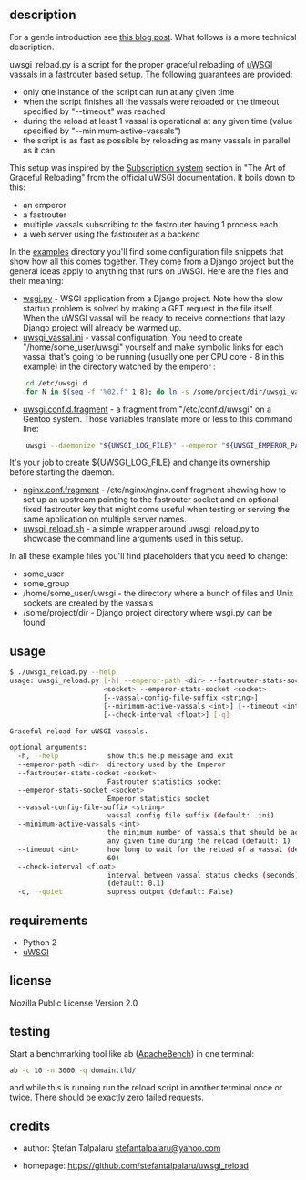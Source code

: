 ## description

For a gentle introduction see [this blog post][10]. What follows is a more technical
description.

uwsgi_reload.py is a script for the proper graceful reloading of [uWSGI][1]
vassals in a fastrouter based setup. The following guarantees are provided:
- only one instance of the script can run at any given time
- when the script finishes all the vassals were reloaded or the timeout
  specified by "--timeout" was reached
- during the reload at least 1 vassal is operational at any given time (value
  specified by "--minimum-active-vassals")
- the script is as fast as possible by reloading as many vassals in parallel as
  it can

This setup was inspired by the [Subscription system][2] section in "The Art of
Graceful Reloading" from the official uWSGI documentation. It boils down to this:
- an emperor
- a fastrouter
- multiple vassals subscribing to the fastrouter having 1 process each
- a web server using the fastrouter as a backend

In the [examples][3] directory you'll find some configuration file snippets
that show how all this comes together. They come from a Django project but the
general ideas apply to anything that runs on uWSGI. Here are the files and
their meaning:
- [wsgi.py][4] - WSGI application from a Django project. Note how the slow
  startup problem is solved by making a GET request in the file itself. When
  the uWSGI vassal will be ready to receive connections that lazy Django project will
  already be warmed up.
- [uwsgi_vassal.ini][5] - vassal configuration. You need to create
  "/home/some_user/uwsgi" yourself and make symbolic links for each vassal
  that's going to be running (usually one per CPU core - 8 in this example) in
  the directory watched by the emperor :
```sh
    cd /etc/uwsgi.d
    for N in $(seq -f '%02.f' 1 8); do ln -s /some/project/dir/uwsgi_vassal.ini "uwsgi_vassal_${N}.ini"; done
```
- [uwsgi.conf.d.fragment][6] - a fragment from "/etc/conf.d/uwsgi" on a Gentoo system.
  Those variables translate more or less to this command line:
```sh
    uwsgi --daemonize "${UWSGI_LOG_FILE}" --emperor "${UWSGI_EMPEROR_PATH}" ${UWSGI_EXTRA_OPTIONS}
```
  It's your job to create ${UWSGI_LOG_FILE} and change its ownership before starting the daemon.
- [nginx.conf.fragment][7] - /etc/nginx/nginx.conf fragment showing how to set
  up an upstream pointing to the fastrouter socket and an optional fixed
  fastrouter key that might come useful when testing or serving the same
  application on multiple server names.
- [uwsgi_reload.sh][8] - a simple wrapper around uwsgi_reload.py to showcase
  the command line arguments used in this setup.

In all these example files you'll find placeholders that you need to change:
- some_user
- some_group
- /home/some_user/uwsgi - the directory where a bunch of files and Unix sockets are created by the vassals
- /some/project/dir - Django project directory where wsgi.py can be found.

## usage

```sh
$ ./uwsgi_reload.py --help
usage: uwsgi_reload.py [-h] --emperor-path <dir> --fastrouter-stats-socket
                       <socket> --emperor-stats-socket <socket>
                       [--vassal-config-file-suffix <string>]
                       [--minimum-active-vassals <int>] [--timeout <int>]
                       [--check-interval <float>] [-q]

Graceful reload for uWSGI vassals.

optional arguments:
  -h, --help            show this help message and exit
  --emperor-path <dir>  directory used by the Emperor
  --fastrouter-stats-socket <socket>
                        Fastrouter statistics socket
  --emperor-stats-socket <socket>
                        Emperor statistics socket
  --vassal-config-file-suffix <string>
                        vassal config file suffix (default: .ini)
  --minimum-active-vassals <int>
                        the minimum number of vassals that should be active at
                        any given time during the reload (default: 1)
  --timeout <int>       how long to wait for the reload of a vassal (default:
                        60)
  --check-interval <float>
                        interval between vassal status checks (seconds)
                        (default: 0.1)
  -q, --quiet           supress output (default: False)
```

## requirements

- Python 2
- [uWSGI][1]

## license

Mozilla Public License Version 2.0

## testing

Start a benchmarking tool like ab ([ApacheBench][9]) in one terminal:
```sh
ab -c 10 -n 3000 -q domain.tld/
```
and while this is running run the reload script in another terminal once or
twice. There should be exactly zero failed requests.

## credits

- author: Ștefan Talpalaru <stefantalpalaru@yahoo.com>

- homepage: https://github.com/stefantalpalaru/uwsgi_reload


[1]: http://projects.unbit.it/uwsgi/
[2]: http://uwsgi-docs.readthedocs.org/en/latest/articles/TheArtOfGracefulReloading.html#subscription-system
[3]: examples
[4]: examples/wsgi.py
[5]: examples/uwsgi_vassal.ini
[6]: examples/uwsgi.conf.d.fragment
[7]: examples/nginx.conf.fragment
[8]: examples/uwsgi_reload.sh
[9]: https://en.wikipedia.org/wiki/ApacheBench
[10]: https://stefantalpalaru.wordpress.com/2014/05/02/uwsgi-and-graceful-reloading/

